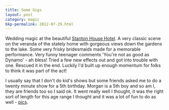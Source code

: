```yaml
---
title: Some Gigs
layout: post
category: magic
bkp-permalink: 2012-07-29.html
---
```



Wedding magic at the beautiful [Stanton House Hotel](http://www.stantonhouse.co.uk/). A very classic scene on the veranda of the stately home with gorgeous views down the gardens to the lake. Some very frisky bridesmaids made for a memorable performance. Very funny teenager comments 'You're not as good as Dynamo' - ah bless! Tried a few new effects out and got into trouble with one. Rescued it in the end. Luckily I'd built up enough momentum for folks to think it was part of the act!  

I usually say that I don't do kid's shows but some friends asked me to do a twenty minute show for a 5th birthday. Morgan is a 5th boy and so am I, they are friends too so I said ok. It went really well I thought, it was the right sort of length for this age range I thought and it was a lot of fun to do as well - [pics](/pages/magic/pix.html).
